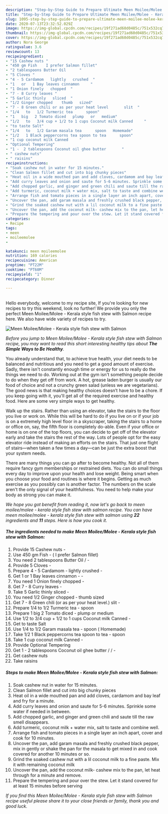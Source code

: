 ```yaml
---
description: "Step-by-Step Guide to Prepare Ultimate Meen Moilee/Molee - Kerala style fish stew with Salmon"
title: "Step-by-Step Guide to Prepare Ultimate Meen Moilee/Molee - Kerala style fish stew with Salmon"
slug: 1095-step-by-step-guide-to-prepare-ultimate-meen-moilee-molee-kerala-style-fish-stew-with-salmon
date: 2020-07-13T23:32:52.029Z
image: https://img-global.cpcdn.com/recipes/19f271ad60d0485c/751x532cq70/meen-moileemolee-kerala-style-fish-stew-with-salmon-recipe-main-photo.jpg
thumbnail: https://img-global.cpcdn.com/recipes/19f271ad60d0485c/751x532cq70/meen-moileemolee-kerala-style-fish-stew-with-salmon-recipe-main-photo.jpg
cover: https://img-global.cpcdn.com/recipes/19f271ad60d0485c/751x532cq70/meen-moileemolee-kerala-style-fish-stew-with-salmon-recipe-main-photo.jpg
author: Nora George
ratingvalue: 3.6
reviewcount: 13
recipeingredient:
- "15 Cashew nuts "
- "450 gm Fish    I prefer Salmon fillet"
- "2 tablespoons Butter Oil      "
- "5 Cloves "
- "4 - 5 Cardamom   lightly   crushed  "
- "1   or   1 Bay leaves cinnamon     "
- "1 Onion finely   chopped  "
- "7 - 8 Curry leaves "
- "5 Garlic thinly   sliced  "
- "1/2 Ginger chopped    thumb   sized"
- "7 - 8 Green chili or as per your heat level       slit  "
- "1/4   to   1/2 Turmeric tea      spoon"
- "1   big   2 Tomato diced   plump   or   medium"
- "1/2   to   3/4 cup + 1/2 to 1 cups Coconut milk Canned     "
- "to taste Salt"
- "1/4   to   1/2 Garam masala tea      spoon   Homemade"
- "1/2   1 Black peppercorns tea spoon to tea      spoon"
- "1 cup coconut milk Canned     "
- "Optional Tempering"
- "1 -  2 tablespoons Coconut oil ghee butter       "
- " cashew nuts"
- " raisins"
recipeinstructions:
- "Soak cashew nut in water for 15 minutes."
- "Clean Salmon fillet and cut into big chunky pieces"
- "Heat oil in a wide mouthed pan and add cloves, cardamom and bay leaf and fry for a minute."
- "Add curry leaves and onion and saute for 5-6 minutes. Sprinkle some water if needed in between."
- "Add chopped garlic, and ginger and green chili and saute till the raw smell disappears."
- "Add turmeric, coconut milk + water mix, salt to taste and combine well."
- "Arrange fish and tomato pieces in a single layer an inch apart, cover and cook for 10 minutes."
- "Uncover the pan, add garam masala and freshly crushed black pepper, mix in gently or shake the pan for the masala to get mixed in and cook covered for another 10 minutes or so."
- "Grind the soaked cashew nut with a lil coconut milk to a fine paste. Mix it with remaining coconut milk"
- "Uncover the pan, add the coconut milk- cashew mix to the pan, let heat through for a minute and remove."
- "Prepare the tempering and pour over the stew. Let it stand covered for at least 15 minutes before serving"
categories:
- Recipe
tags:
- meen
- moileemolee
- 

katakunci: meen moileemolee  
nutrition: 169 calories
recipecuisine: American
preptime: "PT22M"
cooktime: "PT60M"
recipeyield: "1"
recipecategory: Dinner

---
```

<br>
Hello everybody, welcome to my recipe site, If you're looking for new recipes to try this weekend, look no further! We provide you only the perfect Meen Moilee/Molee - Kerala style fish stew with Salmon recipe here. We also have wide variety of recipes to try.
<br>


![Meen Moilee/Molee - Kerala style fish stew with Salmon](https://img-global.cpcdn.com/recipes/19f271ad60d0485c/751x532cq70/meen-moileemolee-kerala-style-fish-stew-with-salmon-recipe-main-photo.jpg)

<i>Before you jump to Meen Moilee/Molee - Kerala style fish stew with Salmon recipe, you may want to read this short interesting healthy tips about <strong>The Simple Ways to Be Healthy</strong>.</i>

You already understand that, to achieve true health, your diet needs to be balanced and nutritious and you need to get a good amount of exercise. Sadly, there isn't constantly enough time or energy for us to really do the things we need to do. Working out at the gym isn't something people decide to do when they get off from work. A hot, grease laden burger is usually our food of choice and not a crunchy green salad (unless we are vegetarians). The good news is that making healthy choices doesn’t have to be a chore. If you keep going with it, you'll get all of the required exercise and healthy food. Here are some very simple ways to get healthy.

Walk up the stairs. Rather than using an elevator, take the stairs to the floor you live or work on. While this will be hard to do if you live on or if your job is on a extremely high level floor in a skyscraper, taking the stairs to a home or office on, say, the fifth floor is completely do-able. Even if your office or home is on one of the top floors, you can decide to get off of the elevator early and take the stairs the rest of the way. Lots of people opt for the easy elevator ride instead of making an efforts on the stairs. That just one flight of stairs—when taken a few times a day—can be just the extra boost that your system needs. 

There are many things you can go after to become healthy. Not all of them require fancy gym memberships or restrained diets. You can do small things every day to improve upon your health and lose weight. Being smart when you choose your food and routines is where it begins. Getting as much exercise as you possibly can is another factor. The numbers on the scale aren't the only signal of your healthfulness. You need to help make your body as strong you can make it. 


<i>We hope you got benefit from reading it, now let's go back to meen moilee/molee - kerala style fish stew with salmon recipe. You can have meen moilee/molee - kerala style fish stew with salmon using <strong>22</strong> ingredients and <strong>11</strong> steps. Here is how you cook it.
</i>

##### The ingredients needed to make Meen Moilee/Molee - Kerala style fish stew with Salmon:

1. Provide 15 Cashew nuts -
1. Use 450 gm Fish -  ( I prefer Salmon fillet)
1. You need 2 tablespoons Butter Oil  /    -
1. Provide 5 Cloves -
1. Prepare 4 - 5 Cardamom -  lightly   crushed  -
1. Get 1   or   1 Bay leaves cinnamon -    -
1. You need 1 Onion finely   chopped  -
1. Get 7 - 8 Curry leaves -
1. Take 5 Garlic thinly   sliced  -
1. You need 1/2 Ginger chopped  -  thumb   sized
1. Get 7 - 8 Green chili (or as per your heat level.)       slit  -
1. Prepare 1/4   to   1/2 Turmeric tea -     spoon
1. Prepare 1   big   2 Tomato diced -  plump   or   medium
1. Use 1/2   to   3/4 cup + 1/2 to 1 cups Coconut milk Canned     -
1. Get to taste Salt
1. Use 1/4   to   1/2 Garam masala tea -     spoon  ( Homemade)
1. Take 1/2   1 Black peppercorns tea spoon to tea -     spoon
1. Take 1 cup coconut milk Canned     -
1. Provide Optional Tempering
1. Get 1 -  2 tablespoons Coconut oil ghee butter /   /   -
1. Get  cashew nuts
1. Take  raisins


##### Steps to make Meen Moilee/Molee - Kerala style fish stew with Salmon:

1. Soak cashew nut in water for 15 minutes.
1. Clean Salmon fillet and cut into big chunky pieces
1. Heat oil in a wide mouthed pan and add cloves, cardamom and bay leaf and fry for a minute.
1. Add curry leaves and onion and saute for 5-6 minutes. Sprinkle some water if needed in between.
1. Add chopped garlic, and ginger and green chili and saute till the raw smell disappears.
1. Add turmeric, coconut milk + water mix, salt to taste and combine well.
1. Arrange fish and tomato pieces in a single layer an inch apart, cover and cook for 10 minutes.
1. Uncover the pan, add garam masala and freshly crushed black pepper, mix in gently or shake the pan for the masala to get mixed in and cook covered for another 10 minutes or so.
1. Grind the soaked cashew nut with a lil coconut milk to a fine paste. Mix it with remaining coconut milk
1. Uncover the pan, add the coconut milk- cashew mix to the pan, let heat through for a minute and remove.
1. Prepare the tempering and pour over the stew. Let it stand covered for at least 15 minutes before serving


<i>If you find this Meen Moilee/Molee - Kerala style fish stew with Salmon recipe useful please share it to your close friends or family, thank you and good luck.</i>
